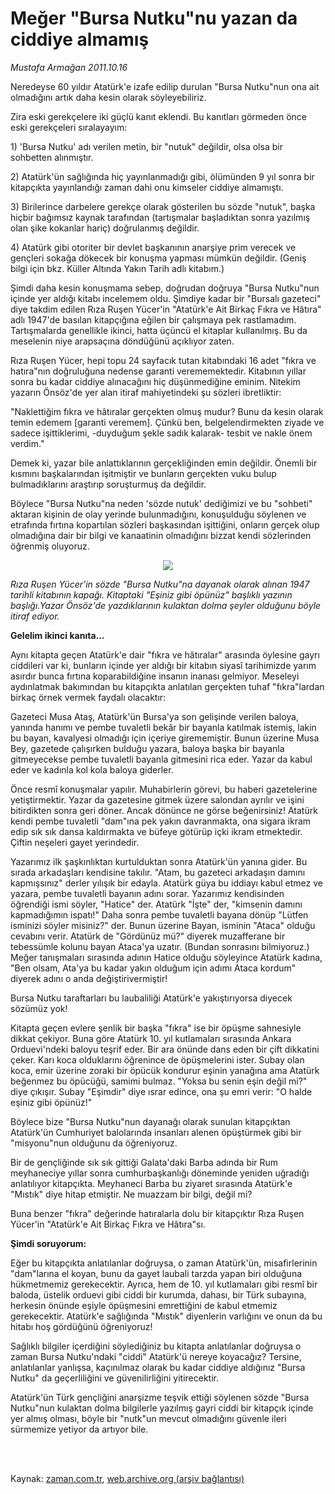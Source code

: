 # Meğer "Bursa Nutku"nu yazan da ciddiye almamış

*Mustafa Armağan 2011.10.16*

<td class="columnist-detail">
<p>Neredeyse 60 yıldır Atatürk'e izafe edilip durulan "Bursa Nutku"nun ona ait olmadığını artık daha kesin olarak söyleyebiliriz.</p>
<p>
<div id="haberMetinDiv">
<p>Zira eski gerekçelere iki güçlü kanıt eklendi. Bu kanıtları görmeden önce eski gerekçeleri sıralayayım:
<p>1) 'Bursa Nutku' adı verilen metin, bir "nutuk" değildir, olsa olsa bir sohbetten alınmıştır.
<p>2) Atatürk'ün sağlığında hiç yayınlanmadığı gibi, ölümünden 9 yıl sonra bir kitapçıkta yayınlandığı zaman dahi onu kimseler ciddiye almamıştı.
<p>3) Birilerince darbelere gerekçe olarak gösterilen bu sözde "nutuk", başka hiçbir bağımsız kaynak tarafından (tartışmalar başladıktan sonra yazılmış olan şike kokanlar hariç) doğrulanmış değildir.
<p>4) Atatürk gibi otoriter bir devlet başkanının anarşiye prim verecek ve gençleri sokağa dökecek bir konuşma yapması mümkün değildir. (Geniş bilgi için bkz. Küller Altında Yakın Tarih adlı kitabım.)
<p>Şimdi daha kesin konuşmama sebep, doğrudan doğruya "Bursa Nutku"nun içinde yer aldığı kitabı incelemem oldu. Şimdiye kadar bir "Bursalı gazeteci" diye takdim edilen Rıza Ruşen Yücer'in "Atatürk'e Ait Birkaç Fıkra ve Hâtıra" adlı 1947'de basılan kitapçığına eğilen bir çalışmaya pek rastlamadım. Tartışmalarda genellikle ikinci, hatta üçüncü el kitaplar kullanılmış. Bu da meselenin niye arapsaçına döndüğünü açıklıyor zaten.
<p>Rıza Ruşen Yücer, hepi topu 24 sayfacık tutan kitabındaki 16 adet "fıkra ve hatıra"nın doğruluğuna nedense garanti verememektedir. Kitabının yıllar sonra bu kadar ciddiye alınacağını hiç düşünmediğine eminim. Nitekim yazarın Önsöz'de yer alan itiraf mahiyetindeki şu sözleri ibretliktir:
<p>"Naklettiğim fıkra ve hâtıralar gerçekten olmuş mudur? Bunu da kesin olarak temin edemem [garanti veremem]. Çünkü ben, belgelendirmekten ziyade ve sadece işittiklerimi, -duyduğum şekle sadık kalarak- tesbit ve nakle önem verdim."
<p>Demek ki, yazar bile anlattıklarının gerçekliğinden emin değildir. Önemli bir kısmını başkalarından işitmiştir ve bunların gerçekten vuku bulup bulmadıklarını araştırıp soruşturmuş da değildir. 
<p>Böylece "Bursa Nutku"na neden 'sözde nutuk' dediğimizi ve bu "sohbeti" aktaran kişinin de olay yerinde bulunmadığını, konuşulduğu söylenen ve etrafında fırtına kopartılan sözleri başkasından işittiğini, onların gerçek olup olmadığına dair bir bilgi ve kanaatinin olmadığını bizzat kendi sözlerinden öğrenmiş oluyoruz.
<p><p align="center"><img src="http://web.archive.org/web/20120104213041im_/http://medya.zaman.com.tr/2011/10/16/armagan01.jpg"/>
<p><i>Rıza Ruşen Yücer'in sözde "Bursa Nutku"na dayanak olarak alınan 1947 tarihli kitabının kapağı. Kitaptaki "Eşiniz gibi öpünüz" başlıklı yazının başlığı.Yazar Önsöz'de yazdıklarının kulaktan dolma şeyler olduğunu böyle itiraf ediyor.</i>
<p><b>Gelelim ikinci kanıta...</b>
<p>Aynı kitapta geçen Atatürk'e dair "fıkra ve hâtıralar" arasında öylesine gayrı ciddileri var ki, bunların içinde yer aldığı bir kitabın siyasî tarihimizde yarım asırdır bunca fırtına koparabildiğine insanın inanası gelmiyor. Meseleyi aydınlatmak bakımından bu kitapçıkta anlatılan gerçekten tuhaf "fıkra"lardan birkaç örnek vermek faydalı olacaktır:
<p>Gazeteci Musa Ataş, Atatürk'ün Bursa'ya son gelişinde verilen baloya, yanında hanımı ve pembe tuvaletli bekâr bir bayanla katılmak istemiş, lakin bu bayan, kavalyesi olmadığı için içeriye girememiştir. Bunun üzerine Musa Bey, gazetede çalışırken bulduğu yazara, baloya başka bir bayanla gitmeyecekse pembe tuvaletli bayanla gitmesini rica eder. Yazar da kabul eder ve kadınla kol kola baloya giderler.
<p>Önce resmî konuşmalar yapılır. Muhabirlerin görevi, bu haberi gazetelerine yetiştirmektir. Yazar da gazetesine gitmek üzere salondan ayrılır ve işini bitirdikten sonra geri döner. Ancak dönünce ne görse beğenirsiniz! Atatürk kendi pembe tuvaletli "dam"ına pek yakın davranmakta, ona sigara ikram edip sık sık dansa kaldırmakta ve büfeye götürüp içki ikram etmektedir. Çiftin neşeleri gayet yerindedir.
<p>Yazarımız ilk şaşkınlıktan kurtulduktan sonra Atatürk'ün yanına gider. Bu sırada arkadaşları kendisine takılır. "Atam, bu gazeteci arkadaşın damını kapmışsınız" derler yılışık bir edayla. Atatürk güya bu iddiayı kabul etmez ve yazara, pembe tuvaletli bayanın adını sorar. Yazarımız kendisinden öğrendiği ismi söyler, "Hatice" der. Atatürk "İşte" der, "kimsenin damını kapmadığımın ispatı!" Daha sonra pembe tuvaletli bayana dönüp "Lütfen isminizi söyler misiniz?" der. Bunun üzerine Bayan, isminin "Ataca" olduğu cevabını verir. Atatürk de "Gördünüz mü?" diyerek muzafferane bir tebessümle kolunu bayan Ataca'ya uzatır. (Bundan sonrasını bilmiyoruz.) Meğer tanışmaları sırasında adının Hatice olduğu söyleyince Atatürk kadına, "Ben olsam, Ata'ya bu kadar yakın olduğum için adımı Ataca kordum" diyerek adını o anda değiştirivermiştir!
<p>Bursa Nutku taraftarları bu laubaliliği Atatürk'e yakıştırıyorsa diyecek sözümüz yok!
<p>Kitapta geçen evlere şenlik bir başka "fıkra" ise bir öpüşme sahnesiyle dikkat çekiyor. Buna göre Atatürk 10. yıl kutlamaları sırasında Ankara Orduevi'ndeki baloyu teşrif eder. Bir ara önünde dans eden bir çift dikkatini çeker. Karı koca olduklarını öğrenince de öpüşmelerini ister. Subay olan koca, emir üzerine zoraki bir öpücük kondurur eşinin yanağına ama Atatürk beğenmez bu öpücüğü, samimi bulmaz. "Yoksa bu senin eşin değil mi?" diye çıkışır. Subay "Eşimdir" diye ısrar edince, ona şu emri verir: "O halde eşiniz gibi öpünüz!"
<p>Böylece bize "Bursa Nutku"nun dayanağı olarak sunulan kitapçıktan Atatürk'ün Cumhuriyet balolarında insanları alenen öpüştürmek gibi bir "misyonu"nun olduğunu da öğreniyoruz. 
<p>Bir de gençliğinde sık sık gittiği Galata'daki Barba adında bir Rum meyhaneciye yıllar sonra cumhurbaşkanlığı döneminde yeniden uğradığı anlatılıyor kitapçıkta. Meyhaneci Barba bu ziyaret sırasında Atatürk'e "Mıstık" diye hitap etmiştir. Ne muazzam bir bilgi, değil mi?
<p>Buna benzer "fıkra" değerinde hatıralarla dolu bir kitapçıktır Rıza Ruşen Yücer'in "Atatürk'e Ait Birkaç Fıkra ve Hâtıra"sı.
<p><b>Şimdi soruyorum:</b>
<p>Eğer bu kitapçıkta anlatılanlar doğruysa, o zaman Atatürk'ün, misafirlerinin "dam"larına el koyan, bunu da gayet laubali tarzda yapan biri olduğuna hükmetmemiz gerekecektir. Ayrıca, hem de 10. yıl kutlamaları gibi resmî bir baloda, üstelik orduevi gibi ciddi bir kurumda, dahası, bir Türk subayına, herkesin önünde eşiyle öpüşmesini emrettiğini de kabul etmemiz gerekecektir. Atatürk'e sağlığında "Mıstık" diyenlerin varlığını ve onun da bu hitabı hoş gördüğünü öğreniyoruz!
<p>Sağlıklı bilgiler içerdiğini söylediğiniz bu kitapta anlatılanlar doğruysa o zaman Bursa Nutku'ndaki "ciddi" Atatürk'ü nereye koyacağız? Tersine, anlatılanlar yanlışsa, kaçınılmaz olarak bu kadar ciddiye aldığınız "Bursa Nutku" da geçerliliğini ve güvenilirliğini yitirecektir.
<p>Atatürk'ün Türk gençliğini anarşizme teşvik ettiği söylenen sözde "Bursa Nutku"nun kulaktan dolma bilgilerle yazılmış gayri ciddi bir kitapçık içinde yer almış olması, böyle bir "nutk"un mevcut olmadığını güvenle ileri sürmemize yetiyor da artıyor bile. </p></p></p></p></p></p></p></p></p></p></p></p></p></p></p></p></p></p></p></p></p></p></p></p></p></p></p></div>
</p>


<p><br>
		 </br></p></td>

Kaynak: [zaman.com.tr](http://zaman.com.tr/yazar.do?yazino=1191006), [web.archive.org (arşiv bağlantısı)](http://web.archive.org/web/20120104213041/http://zaman.com.tr:80/yazar.do?yazino=1191006)
